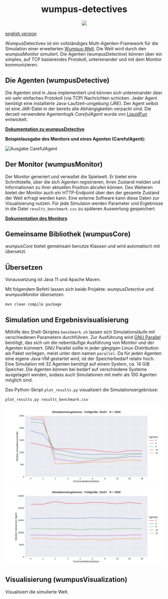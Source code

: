<h1 align="center">wumpus-detectives</h1>

<p align="center">
<a href="https://github.com/meetunix/wumpus-detectives/blob/main/LICENSE" title="License">
<img src="https://img.shields.io/badge/License-Apache%202.0-green.svg?style=flat"></a>
</p>

[english version](README_EN.md)

WumpusDetectives ist ein vollständiges Multi-Agenten-Framework für die
Simulation einer erweiterten
[Wumpus-Welt](https://de.wikipedia.org/wiki/Wumpus-Welt).
Die Welt wird durch den wumpusMonitor simuliert.
Die Agenten (wumpusDetective) können über ein simples, auf TCP basierendes
Protokoll, untereinander und mit dem Monitor kommunizieren.

## Die Agenten (wumpusDetective)

Die Agenten sind in Java implementiert und können sich untereinander über ein sehr
einfaches Protokoll (via TCP) Nachrichten schicken. Jeder Agent benötigt eine
installierte Java-Laufzeit-umgebung (JRE). Der Agent selbst ist eine JAR-Datei in
der bereits alle Abhängigkeiten verpackt sind. Die derzeit verwendete Agentenlogik
*CarefulAgent* wurde von [LiquidFun](https://github.com/LiquidFun) entwickelt.

[**Dokumentation zu wumpusDetective**](wumpusDetective/README.md)


**Beispielausgabe des Monitors und eines Agenten (CarefulAgent):**

![Ausgabe CarefulAgent](media/agent_4_agents.gif)



## Der Monitor (wumpusMonitor)

Der Monitor generiert und verwaltet die Spielwelt. Er bietet eine Schnittstelle,
über die sich  Agenten registrieren, ihren Zustand melden und
Informationen zu ihrer aktuellen Position abrufen können.
Des Weiteren bietet der Monitor auch ein HTTP-Endpoint über den der gesamte Zustand der
Welt erfragt werden kann. Eine externe Software kann diese Daten
zur Visualisierung nutzen. Für jede Simulaion werden Parameter und Ergebnisse
in die Datei `results_benchmark.csv` zu späteren Auswertung gespeichert.


[**Dokumentation des Monitors**](wumpusMonitor/README.md)




## Gemeinsame Bibliothek (wumpusCore)

*wumpusCore* bietet gemeinsam benutze Klassen und wird automatisch mit übersetzt.


## Übersetzen

Voraussetzung ist Java 11 und Apache Maven.

Mit folgendem Befehl lassen sich beide Projekte: *wumpusDetective* und
*wumpusMonitor* übersetzen.

```
mvn clean compile package
```

## Simulation und Ergebnisvisualisierung

Mithilfe des Shell-Skriptes `benchmark.sh` lassen sich Simulationsläufe
mit verschiedenen Parametern durchführen.
Zur Ausführung wird [GNU Parallel](https://www.gnu.org/software/parallel/)
benötigt, das sich um die nebenläufige Ausführung von Monitor und der Agenten kümmert.
GNU Parallel sollte in jeder gängigen Linux-Distribution als Paket vorliegen, meist
unter dem namen `parallel`.
Da für jeden Agenten eine eigene Java-VM gestartet wird, ist der Speicherbedarf
relativ hoch. Eine Simulation mit 32 Agenten benötigt auf einem System, ca. 14 GiB Speicher.
Die Agenten können bei bedarf auf verschiedene Systeme ausgelagert werden, sodass auch Simulationen
mit mehr als 100 Agenten möglich sind.


Das Python-Skript `plot_results.py` visualisiert die Simulationsergebnisse:

    plot_results.py results_benchmark.csv

![Steps](misc/result_steps.png)
![Reward](misc/result_rewards.png)

## Visualisierung (wumpusVisualization)

Visualisiert die simulierte Welt.
